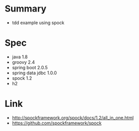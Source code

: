 # Summary
- tdd example using spock

# Spec
- java 1.8
- groovy 2.4
- spring boot 2.0.5
- spring data jdbc 1.0.0
- spock 1.2
- h2

# Link
- http://spockframework.org/spock/docs/1.2/all_in_one.html
- https://github.com/spockframework/spock
